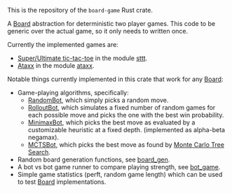 This is the repository of the `board-game` Rust crate.

<!-- cargo-sync-readme start -->

A [Board](https://docs.rs/board-game/latest/board-game/board/trait.Board.html) abstraction for deterministic two player games.
This code to be generic over the actual game, so it only needs to written once.

Currently the implemented games are:
* [Super/Ultimate tic-tac-toe](https://en.wikipedia.org/wiki/Ultimate_tic-tac-toe) in the module [sttt](https://docs.rs/board-game/latest/board-game/games/sttt/).
* [Ataxx](https://en.wikipedia.org/wiki/Ataxx) in the module [ataxx](https://docs.rs/board-game/latest/board-game/games/ataxx/).

Notable things currently implemented in this crate that work for any [Board](https://docs.rs/board-game/latest/board-game/board/trait.Board.html):
* Game-playing algorithms, specifically:
    * [RandomBot](https://docs.rs/board-game/latest/board-game/ai/simple/struct.RandomBot.html),
        which simply picks a random move.
    * [RolloutBot](https://docs.rs/board-game/latest/board-game/ai/simple/struct.RolloutBot.html),
        which simulates a fixed number of random games for each possible move and picks the one with the best win probability.
    * [MinimaxBot](https://docs.rs/board-game/latest/board-game/ai/minimax/struct.MiniMaxBot.html),
        which picks the best move as evaluated by a customizable heuristic at a fixed depth. (implemented as alpha-beta negamax).
    * [MCTSBot](https://docs.rs/board-game/latest/board-game/ai/mcts/struct.MCTSBot.html),
        which picks the best move as found by [Monte Carlo Tree Search](https://en.wikipedia.org/wiki/Monte_Carlo_tree_search).
* Random board generation functions, see [board_gen](https://docs.rs/board-game/latest/board-game/util/board_gen/).
* A bot vs bot game runner to compare playing strength, see [bot_game](https://docs.rs/board-game/latest/board-game/util/bot_game/).
* Simple game statistics (perft, random game length) which can be used to test [Board](https://docs.rs/board-game/latest/board-game/board/trait.Board.html) implementations.

<!-- cargo-sync-readme end -->
